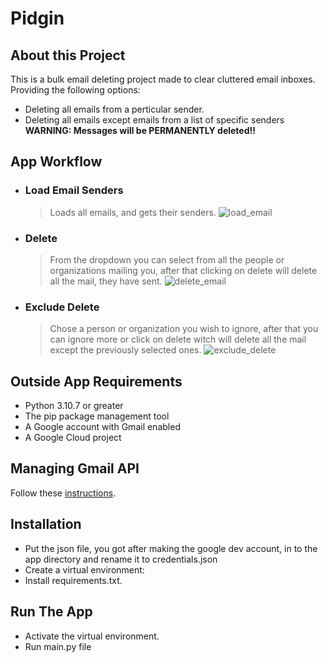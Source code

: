 # Pidgin

## About this Project
 This is a bulk email deleting project made to clear cluttered email inboxes. Providing the following options:

 - Deleting all emails from a perticular sender.
 - Deleting all emails except emails from a list of specific senders  
**WARNING: Messages will be PERMANENTLY deleted!!**

## App Workflow

 - ### Load Email Senders  
    > Loads all emails, and gets their senders.
  ![load_email](https://i.imgur.com/INuXL8B.gif)
 - ### Delete
   > From the dropdown you can select from all the people or organizations mailing you, after that clicking on delete will delete all the mail, they have sent.
  ![delete_email](https://i.imgur.com/BcwXbca.gif)    
 - ### Exclude Delete
    > Chose a person or organization you wish to ignore, after that you can ignore more or click on delete witch will delete all the mail except the previously selected ones.
    ![exclude_delete](https://i.imgur.com/QJ0HOAm.gif)

 ## Outside App Requirements
  - Python 3.10.7 or greater
  - The pip package management tool  
  - A Google account with Gmail enabled
  - A Google Cloud project    

## Managing Gmail API
Follow these [instructions](https://developers.google.com/gmail/api/quickstart/python#step_1_turn_on_the_api_name).

## Installation

- Put the json file, you got after making the google dev account, in to the app directory and rename it to credentials.json
- Create a virtual environment:
- Install requirements.txt.

## Run The App
- Activate the virtual environment.
- Run main.py file

    